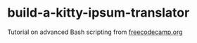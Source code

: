 # build-a-kitty-ipsum-translator
Tutorial on advanced Bash scripting from [freecodecamp.org](https://freecodecamp.org)

